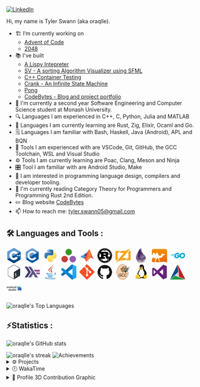 [![LinkedIn](https://img.shields.io/badge/LinkedIn-blue?logo=linkedin&logoColor=white&style=for-the-badge)](https://www.linkedin.com/in/tylerswann05/)
<!-- ![YouTube](https://img.shields.io/badge/YouTube-red?logo=youtube&logoColor=white&style=for-the-badge) -->

<!-- ![visitors](https://visitor-badge.glitch.me/badge?page_id=oraqlle.id&left_color=black&right_color=orange) -->

Hi, my name is Tyler Swann (aka oraqlle).

- 🏗️ I’m currently working on
  - [Advent of Code](https://github.com/oraqlle/AoC)
  - [2048](https://github.com/oraqlle/2048)
  <!-- - [The C Book](https://github.com/oraqlle/C-Book) -->
  <!-- - [The C++ Book](https://github.com/oraqlle/book.cpp) -->
  <!-- - [The Cortex Library](https://github.com/oraqlle/cortexlib) -->
  <!-- - [Lix Programming Language](https://github.com/oraqlle/lix) -->
- 📚 I've built 
  - [A Lispy Intepreter](https://github.com/oraqlle/lispy)
  - [SV - A sorting Algorithm Visualizer using SFML](https://github.com/oraqlle/sorting-visualizer)
  - [C++ Container Testing](https://github.com/oraqlle/cxx-container-testing)
  - [Crank - An Infinite State Machine](https://github.com/oraqlle/crank)
  - [Pong](https://github.com/oraqlle/pong)
  - [CodeBytes - Blog and project portfolio](https://github.com/oraqlle/codebytes)
- 🏫 I'm currently a second year Software Engineering and Computer Science student at Monash University.
- 🔍 Languages I am experienced in C++, C, Python, Julia and MATLAB
- 🌱 Languages I am currently learning are Rust, Zig, Elixir, Ocaml and Go.
- 🗒️ Languages I am familiar with Bash, Haskell, Java (Android), APL and BQN
- 🔨 Tools I am experienced with are VSCode, Git, GitHub, the GCC Toolchain, WSL and Visual Studio
- ⚙️ Tools I am currently learning are Poac, Clang, Meson and Ninja
- 🎛️ Tool I am familiar with are Android Studio, Make
- 🤔 I am interested in programming language design, compilers and developer tooling.
- 📕 I'm currently reading Category Theory for Programmers and Programming Rust 2nd Edition.
- ✏️ Blog website [CodeBytes](https://codebytes.netlify.app)
- 📫 How to reach me: tyler.swann05@gmail.com


## 🛠️ Languages and Tools :

<p>
  <!-- Lang. Know -->
  <!-- C++ -->
  <img src="https://github.com/devicons/devicon/blob/master/icons/cplusplus/cplusplus-original.svg" title="C++" alt="C++" width="40" height="40"/>&nbsp;
  <!-- C -->
  <img src="https://github.com/devicons/devicon/blob/master/icons/c/c-original.svg" title="C" alt="C" width="40" height="40"/>&nbsp;
  <!-- Python -->
  <img src="https://github.com/devicons/devicon/blob/master/icons/python/python-original.svg"  title="Python" alt="Python" width="40" height="40"/>&nbsp;
  <!-- Julia -->
  <img src="https://github.com/devicons/devicon/blob/master/icons/julia/julia-original.svg" title="Julia" alt="Julia" width="40" height="40"/>&nbsp;
  <!-- MATLAB -->
  <img src="https://github.com/devicons/devicon/blob/master/icons/matlab/matlab-original.svg" title="MATLAB" alt="MATLAB" width="40" height="40"/>&nbsp;
  <!-- Lang. Learning -->
  <!-- Rust -->
  <img src="https://github.com/devicons/devicon/blob/master/icons/rust/rust-plain.svg" title="Rust" alt="Rust" width="40" height="40"/>&nbsp;
  <!-- Zig -->
  <img src="https://github.com/devicons/devicon/blob/master/icons/zig/zig-original.svg" title="Zig" alt="Zig" width="40" height="40"/>&nbsp;
  <!-- Elixir -->
  <img src="https://github.com/devicons/devicon/blob/master/icons/elixir/elixir-original.svg" title="Elixir" alt="Elixir" width="40" height="40"/>&nbsp;
  <!-- Ocaml -->
  <img src="https://github.com/devicons/devicon/blob/master/icons/ocaml/ocaml-original.svg" title="Ocaml" alt="Ocaml" width="40" height="40"/>&nbsp;
  <!-- Go -->
  <img src="https://github.com/devicons/devicon/blob/master/icons/go/go-original-wordmark.svg"  title="Go" alt="Go" width="40" height="40"/>&nbsp;  
  <!-- Lang. Familiar -->
  <!-- Bash -->
  <img src="https://github.com/devicons/devicon/blob/master/icons/bash/bash-original.svg" title="Bash" alt="Bash " width="40" height="40"/>&nbsp;
  <!-- Haskell -->
  <img src="https://github.com/devicons/devicon/blob/master/icons/haskell/haskell-original.svg" title="Haskell" alt="Haskell" width="40" height="40"/>&nbsp;
  <!-- Java -->
  <img src="https://github.com/devicons/devicon/blob/master/icons/java/java-original.svg" title="Java (Android)" alt="Java (Android)" width="40" height="40"/>&nbsp;
  <!-- Tool Know -->
  <!-- VSCode -->
  <img src="https://github.com/devicons/devicon/blob/master/icons/vscode/vscode-original.svg" title="VSCode" alt="VSCode" width="40" height="40"/>&nbsp;
  <!-- Git -->
  <img src="https://github.com/devicons/devicon/blob/master/icons/git/git-original.svg" title="Git" alt="Git" width="40" height="40"/>&nbsp;
  <!-- GitHub -->
  <img src="https://github.com/devicons/devicon/blob/master/icons/github/github-original.svg" title="GitHub" alt="GitHub" width="40" height="40"/>&nbsp;
  <!-- GCC -->
  <img src="https://github.com/devicons/devicon/blob/master/icons/gcc/gcc-original.svg" title="GCC" alt="GCC" width="40" height="40"/>&nbsp;
  <!-- Linux -->
  <img src="https://github.com/devicons/devicon/blob/master/icons/linux/linux-original.svg" title="Linux" alt="Linux" width="40" height="40"/>&nbsp;
  <!-- Visual Studio -->
  <img src="https://github.com/devicons/devicon/blob/master/icons/visualstudio/visualstudio-plain.svg" title="Visual Studio" alt="Visual Studio" width="40" height="40"/>&nbsp;
  <!-- Tool Learning -->
  <!-- Cmake -->
  <img src="https://github.com/devicons/devicon/blob/master/icons/cmake/cmake-original.svg" title="Cmake" alt="Cmake" width="40" height="40"/>&nbsp;
  <!-- Tool Familiar -->
  <!-- Android Studio -->
  <img src="https://github.com/devicons/devicon/blob/master/icons/androidstudio/androidstudio-original-wordmark.svg" title="Android Studio" alt="Android Studio" width="40" height="40"/>&nbsp;
</p>

<img alt="oraqlle's Top Languages" src="https://github-readme-stats.vercel.app/api/top-langs?username=oraqlle&langs_count=8&layout=compact&theme=react&bg_color=1F222E&title_color=68C3D4&icon_color=F8D866&border_color=1F222E" height="198px"/>

## ⚡Statistics :

![oraqlle's GitHub stats](https://github-readme-stats.vercel.app/api?username=oraqlle&show_icons=true&theme=tokyonight)

<img alt="oraqlle's streak" src="http://github-readme-streak-stats.herokuapp.com?user=oraqlle&theme=monokai&hide_border=true&date_format=j%20M%5B%20Y%5D&background=1F222E&stroke=FFFFFF&currStreakLabel=FFE8D1&sideLabels=FFE8D1&ring=68C3D4&fire=568EA3&currStreakNum=FFFFFF&sideNums=68C3D4"/>
<img alt="Achievements" src="https://github-profile-trophy.vercel.app/?username=oraqlle&theme=nord&rank=S,AAA,AA,A&no-frame=true&margin-w=18"/>

<details>
  <summary> ⚙️ Projects </summary>
  <br/>
  
  [![Readme Card](https://github-readme-stats.vercel.app/api/pin/?username=oraqlle&repo=cortexlib)](https://github.com/oraqlle/cortexlib)

  [![Readme Card](https://github-readme-stats.vercel.app/api/pin/?username=oraqlle&repo=crank)](https://github.com/oraqlle/crank)

  [![Readme Card](https://github-readme-stats.vercel.app/api/pin/?username=oraqlle&repo=sorting-visualizer)](https://github.com/oraqlle/sorting-visualizer)

  [![Readme Card](https://github-readme-stats.vercel.app/api/pin/?username=oraqlle&repo=pong)](https://github.com/oraqlle/pong)

  [![Readme Card](https://github-readme-stats.vercel.app/api/pin/?username=oraqlle&repo=codebytes)](https://github.com/oraqlle/codebytes)

  [![Readme Card](https://github-readme-stats.vercel.app/api/pin/?username=oraqlle&repo=AoC)](https://github.com/oraqlle/AoC)

  [![Readme Card](https://github-readme-stats.vercel.app/api/pin/?username=oraqlle&repo=2048)](https://github.com/oraqlle/2048)

  [![Readme Card](https://github-readme-stats.vercel.app/api/pin/?username=oraqlle&repo=sorting-visualizer)](https://github.com/oraqlle/sorting-visualizer)

  <!-- [![Readme Card](https://github-readme-stats.vercel.app/api/pin/?username=oraqlle&repo=lix)](https://github.com/oraqlle/lix) -->
</details>
  
<details>
  <summary> 🕗 WakaTime </summary>
  </br>
  Total time coded since March 21 2023
  </br> 
  <img alt="Total time coded since March 21 2023" src="https://wakatime.com/badge/user/ee2709af-fc5f-498b-aaa1-3ea47bf12a00.svg?style=for-the-badge">
  </br></br>

  <!--START_SECTION:waka-->
**I'm an Early 🐤** 

```text
🌞 Morning                941 commits         ⣿⣿⣿⣿⣿⣀⣀⣀⣀⣀⣀⣀⣀⣀⣀⣀⣀⣀⣀⣀⣀⣀⣀⣀⣀   20.14 % 
🌆 Daytime                2328 commits        ⣿⣿⣿⣿⣿⣿⣿⣿⣿⣿⣿⣿⣀⣀⣀⣀⣀⣀⣀⣀⣀⣀⣀⣀⣀   49.82 % 
🌃 Evening                1185 commits        ⣿⣿⣿⣿⣿⣿⣀⣀⣀⣀⣀⣀⣀⣀⣀⣀⣀⣀⣀⣀⣀⣀⣀⣀⣀   25.36 % 
🌙 Night                  219 commits         ⣿⣀⣀⣀⣀⣀⣀⣀⣀⣀⣀⣀⣀⣀⣀⣀⣀⣀⣀⣀⣀⣀⣀⣀⣀   04.69 % 
```
📅 **I'm Most Productive on Monday** 

```text
Monday                   838 commits         ⣿⣿⣿⣿⣀⣀⣀⣀⣀⣀⣀⣀⣀⣀⣀⣀⣀⣀⣀⣀⣀⣀⣀⣀⣀   17.93 % 
Tuesday                  744 commits         ⣿⣿⣿⣿⣀⣀⣀⣀⣀⣀⣀⣀⣀⣀⣀⣀⣀⣀⣀⣀⣀⣀⣀⣀⣀   15.92 % 
Wednesday                711 commits         ⣿⣿⣿⣿⣀⣀⣀⣀⣀⣀⣀⣀⣀⣀⣀⣀⣀⣀⣀⣀⣀⣀⣀⣀⣀   15.22 % 
Thursday                 580 commits         ⣿⣿⣿⣀⣀⣀⣀⣀⣀⣀⣀⣀⣀⣀⣀⣀⣀⣀⣀⣀⣀⣀⣀⣀⣀   12.41 % 
Friday                   507 commits         ⣿⣿⣿⣀⣀⣀⣀⣀⣀⣀⣀⣀⣀⣀⣀⣀⣀⣀⣀⣀⣀⣀⣀⣀⣀   10.85 % 
Saturday                 546 commits         ⣿⣿⣿⣀⣀⣀⣀⣀⣀⣀⣀⣀⣀⣀⣀⣀⣀⣀⣀⣀⣀⣀⣀⣀⣀   11.68 % 
Sunday                   747 commits         ⣿⣿⣿⣿⣀⣀⣀⣀⣀⣀⣀⣀⣀⣀⣀⣀⣀⣀⣀⣀⣀⣀⣀⣀⣀   15.99 % 
```


📊 **This Week I Spent My Time On** 

```text
💬 Programming Languages: 
Java                     2 hrs 17 mins       ⣿⣿⣿⣿⣿⣿⣿⣀⣀⣀⣀⣀⣀⣀⣀⣀⣀⣀⣀⣀⣀⣀⣀⣀⣀   29.61 % 
Python                   2 hrs 7 mins        ⣿⣿⣿⣿⣿⣿⣿⣀⣀⣀⣀⣀⣀⣀⣀⣀⣀⣀⣀⣀⣀⣀⣀⣀⣀   27.48 % 
Markdown                 1 hr 36 mins        ⣿⣿⣿⣿⣿⣀⣀⣀⣀⣀⣀⣀⣀⣀⣀⣀⣀⣀⣀⣀⣀⣀⣀⣀⣀   20.89 % 
Text                     35 mins             ⣿⣿⣀⣀⣀⣀⣀⣀⣀⣀⣀⣀⣀⣀⣀⣀⣀⣀⣀⣀⣀⣀⣀⣀⣀   07.77 % 
Rust                     33 mins             ⣿⣿⣀⣀⣀⣀⣀⣀⣀⣀⣀⣀⣀⣀⣀⣀⣀⣀⣀⣀⣀⣀⣀⣀⣀   07.15 % 

💻 Operating System: 
WSL                      7 hrs 40 mins       ⣿⣿⣿⣿⣿⣿⣿⣿⣿⣿⣿⣿⣿⣿⣿⣿⣿⣿⣿⣿⣿⣿⣿⣿⣿   99.44 % 
Windows                  2 mins              ⣀⣀⣀⣀⣀⣀⣀⣀⣀⣀⣀⣀⣀⣀⣀⣀⣀⣀⣀⣀⣀⣀⣀⣀⣀   00.56 % 
```


<!--END_SECTION:waka-->

</details>

<details>
   <summary> 🦾 Profile 3D  Contribution Graphic </summary>
   <br/>
   <img alt="oraqlle's Graph" src="./profile-3d-contrib/profile-south-season-animate.svg" width="100%"/>
</details>
